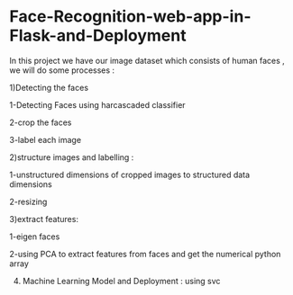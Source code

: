 # Face-Recognition-web-app-in-Flask-and-Deployment


In this project we have our image dataset which consists of human faces , we will do
some processes :

1)Detecting the faces

  1-Detecting Faces using harcascaded classifier

  2-crop the faces

  3-label each image

2)structure images and labelling :

  1-unstructured dimensions of cropped images to structured data dimensions

  2-resizing

3)extract features:

  1-eigen faces

  2-using PCA to extract features from faces and get the numerical python array

4) Machine Learning Model and Deployment :
  using svc
